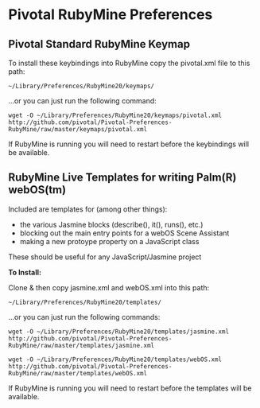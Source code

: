 Pivotal RubyMine Preferences
============================

Pivotal Standard RubyMine Keymap
--------------------------------

To install these keybindings into RubyMine copy the pivotal.xml file to this path:

`~/Library/Preferences/RubyMine20/keymaps/`

...or you can just run the following command:

`wget -O ~/Library/Preferences/RubyMine20/keymaps/pivotal.xml http://github.com/pivotal/Pivotal-Preferences-RubyMine/raw/master/keymaps/pivotal.xml`

If RubyMine is running you will need to restart before the keybindings will be available.


RubyMine Live Templates for writing Palm(R) webOS(tm)
-----------------------------------------------------

Included are templates for (among other things):

  * the various Jasmine blocks (describe(), it(), runs(), etc.)
  * blocking out the main entry points for a webOS Scene Assistant
  * making a new protoype property on a JavaScript class

These should be useful for any JavaScript/Jasmine project

**To Install:**

Clone & then copy jasmine.xml and webOS.xml into this path:

`~/Library/Preferences/RubyMine20/templates/`

...or you can just run the following commands:

`wget -O ~/Library/Preferences/RubyMine20/templates/jasmine.xml http://github.com/pivotal/Pivotal-Preferences-RubyMine/raw/master/templates/jasmine.xml`

`wget -O ~/Library/Preferences/RubyMine20/templates/webOS.xml http://github.com/pivotal/Pivotal-Preferences-RubyMine/raw/master/templates/webOS.xml`

If RubyMine is running you will need to restart before the templates will be available.
